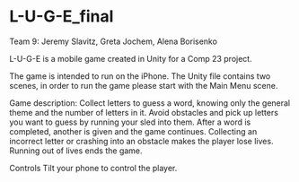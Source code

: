 # L-U-G-E_final

Team 9:
Jeremy Slavitz, Greta Jochem, Alena Borisenko

L-U-G-E is a mobile game created in Unity for a Comp 23 project. 

The game is intended to run on the iPhone. The Unity file contains two scenes, in order to run the game please start with the Main Menu scene. 

Game description:
Collect letters to guess a word, knowing only the general theme and the number of letters in it. Avoid obstacles and pick up letters you want to guess by running your sled into them. After a word is completed, another is given and the game continues. Collecting an incorrect letter or crashing into an obstacle makes the player lose lives. Running out of lives ends the game. 

Controls
Tilt your phone to control the player.

